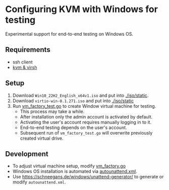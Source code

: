 # Configuring KVM with Windows for testing

Experimental support for end-to-end testing on Windows OS.

## Requirements

* ssh client
* [kvm & virsh](/doc/kvm.md)

## Setup

1. Download `Win10_22H2_English_x64v1.iso` and put into [./iso/static](./iso/static).
2. Download `virtio-win-0.1.271.iso` and put into [./iso/static](./iso/static)
3. Run [vm_factory_test.go](./vm_factory_test.go) to create Window virtual machine for testing.
   * This process may take a while.
   * After installation only the admin account is activated by default.
   * Activating the user's account requires manually logging in to it.
   * End-to-end testing depends on the user's account.
   * Subsequent run of `vm_factory_test.go` will overwrite previously created virtual drive.

## Development

* To adjust virtual machine setup, modify [vm_factory.go](./vm_factory.go)
* Windows OS installation is automated via [autounattend.xml](./iso/config/autounattend/autounattend.xml).
* Use https://schneegans.de/windows/unattend-generator/ to generate or modify `autounattend.xml`.

